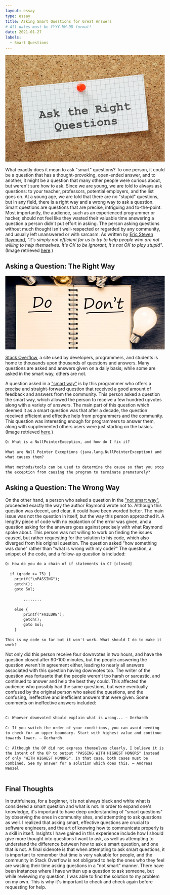 ```yaml
---
layout: essay
type: essay
title: Asking Smart Questions for Great Answers
# All dates must be YYYY-MM-DD format!
date: 2021-01-27
labels:
  - Smart Questions
---
```


<img class="ui medium right floated image" src="../images/smart1.jpg">

What exactly does it mean to ask "smart" questions? To one person, it could be a question that has a thought-provoking, open-ended answer, and to another, it might be a question that many other people were curious about, but weren't sure how to ask. Since we are young, we are told to always ask questions: to your teacher, professors, potential employers, and the list goes on. At a young age, we are told that there are no "stupid" questions, but in any field, there is a right way and a wrong way to ask a question. Smart questions are questions that are precise, intriguing and to-the-point. Most importantly, the audience, such as an experienced programmer or hacker, should not feel like they wasted their valuable time answering a question a person didn't put effort in asking. The person asking questions without much thought isn't well-respected or regarded by any community, and usually left unanswered or with sarcasm. As written by <a href="http://www.catb.org/esr/faqs/smart-questions.html">Eric Steven Raymond</a>, *"it's simply not efficient for us to try to help people who are not willing to help themselves. It's OK to be ignorant; it's not OK to play stupid"*. (Image retrieved <a href="https://telebid-pro.com/how-to-ask-questions-the-smart-way/">here</a>.)

## Asking a Question: The Right Way

<img class="ui medium left floated image" src="../images/smart2.jpg">

<a href="https://stackoverflow.com/">Stack Overflow</a>, a site used by developers, programmers, and students is home to thousands upon thousands of questions and answers. Many questions are asked and answers given on a daily basis; while some are asked in the smart way, others are not.

A question asked in a <a href="https://stackoverflow.com/questions/218384/what-is-a-nullpointerexception-and-how-do-i-fix-it">"smart way"</a> is by this programmer who offers a precise and straight-forward question that received a good amount of feedback and answers from the community. This person asked a question the smart way, which allowed the person to receive a few hundred upvotes along with a variety of answers. The main part of this question which deemed it as a smart question was that after a decade, the question received efficient and effective help from programmers and the community. This question was interesting enough for programmers to answer them, along with supplemented others users were just starting on the basics. (Image retrieved <a href="https://www.brightermonday.co.ug/blog/questions-for-interviewer/">here</a>.)

```
Q: What is a NullPointerException, and how do I fix it?

What are Null Pointer Exceptions (java.lang.NullPointerException) and what causes them?

What methods/tools can be used to determine the cause so that you stop the exception from causing the program to terminate prematurely?

```


## Asking a Question: The Wrong Way

On the other hand, a person who asked a question in the <a href="https://stackoverflow.com/questions/65934719/how-do-you-do-a-chain-of-if-statements-in-c">"not smart way"</a>, proceeded exactly the way the author Raymond wrote not to. Although this question was decent, and clear, it could have been worded better. The main issue was not the question in itself, but the way this person approached it. A lengthy piece of code with no explantion of the error was given, and a question asking for the answers goes against precisely with what Raymond spoke about. This person was not willing to work on finding the issues caused, but rather requesting for the solution to his code, which also diverged from his original question. The question asked "how something was done" rather than "what is wrong with my code?" The question, a snippet of the code, and a follow-up question is included: 

```
Q: How do you do a chain of if statements in C? [closed]

  if (grade >= 75) {
    printf("\nPASSING");
    getch();
    goto Sol;

        ........
    
    else {
        printf("FAILURE");
        getch();
        goto Sol;
    }
    
This is my code so far but it won't work. What should I do to make it work?

```

Not only did this person receive four downvotes in two hours, and have the question closed after 90-100 minutes, but the people answering the question weren't in agreement either, leading to nearly all answers associated with this question having downvotes too. The writer of the question was fortuante that the people weren't too harsh or sarcastic, and continued to answer and help the best they could. This affected the audience who possibly had the same questions, but were eventually confused by the original person who asked the questions, and the confusing, ineffective and inefficient answers that were given. Some comments on ineffective answers included:

```

C: Whoever downvoted should explain what is wrong... – Gerhardh

C: If you switch the order of your conditions, you can avoid needing to check for an upper boundary. Start with highest value and continue towards lower. – Gerhardh

C: Although the OP did not express themselves clearly, I believe it is the intent of the OP to output "PASSING WITH HIGHEST HONORS" instead of only "WITH HIGHEST HONORS". In that case, both cases must be combined. See my answer for a solution which does this. – Andreas Wenzel 
    
```

## Final Thoughts

In truthfulness, for a beginner, it is not always black and white what is considered a smart question and what is not. In order to expand one's knowledge, it's important to have deep understanding of "smart questions" by observing the ones in community sites, and attempting to ask questions as well. I realized that asking smart, effective questions are crucial to software engineers, and the art of knowing how to communicate properly is a skill in itself. Insights I have gained in this experience include how I should give more thought into questions I want to ask, as well as attempting to understand the difference between how to ask a smart question, and one that is not. A final sidenote is that when attempting to ask smart questions, it is important to remember that time is very valuable for people, and the community in Stack Overflow is not obligated to help the ones who they feel are wasting their time asking questions in a "not smart" manner. There have been instances where I have written up a question to ask someone, but while reviewing my question, I was able to find the solution to my problem on my own. This is why it's important to check and check again before requesting for help. 

